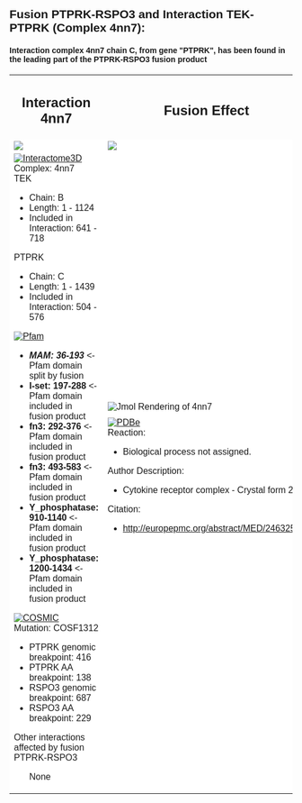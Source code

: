 <?xml version="1.0" encoding="utf-8"?>
<!DOCTYPE html>
<html>
	<body style="font-family: Helvetica,Arial,sans-serif;">
		<h2 style="text-align: left;">Fusion PTPRK-RSPO3 and Interaction TEK-PTPRK (Complex 4nn7):</h2>
		<h4 style="text-align: left;">Interaction complex 4nn7 chain C, from gene "PTPRK", has been found in the leading part of the PTPRK-RSPO3 fusion product</h4>
		<table align="center" style="border: 0px none;">
				<tr style="border: 0px none ;">
					<td style="border: 0px none ; width: 50%;">
						<h2 style="text-align: center;">Interaction 4nn7</h2>
					</td>
					<td style="border: 0px none ; width: 50%;">
						<h2 style="text-align: center;">Fusion Effect</h2>
					</td>
				</tr>
				<tr style="border: 0px none ; width: 50%;">
					<td style="border: 0px none ; background: white none;">
						<img style="vertical-align: bottom;" src="/Users/joshuaburkhart/Research/ReactomeFIFusion/src/../data/output/reports/4nn7/src/png/4nn7_scheme.png"/>
					</td>
					<td style="border: 0px none ; background: white none;">
						<img src="/Users/joshuaburkhart/Research/ReactomeFIFusion/src/../data/output/reports/4nn7/src/png/4nn7_fusion_scheme.png"/>
					</td>
				</tr>
				<tr style="border: 0px none ;">
					<td style="border: 0px none ; background: white none;vertical-align: top; width: 50%;">
						<div>
						<a href="http://interactome3d.irbbarcelona.org/interaction.php?ids=Q02763;Q15262&dataset=human&rs=True&connect=1">
							<img alt="Interactome3D" src="/Users/joshuaburkhart/Research/ReactomeFIFusion/src/templates/vis/interactome3D.png"/>
						</a>
						<div>
						Complex: 4nn7
						<br/>
						TEK
                    			<ul>
                    				<li>Chain: B</li>
                    				<li>Length: 1 - 1124</li>
                    				<li>Included in Interaction: 641 - 718</li>
                    			</ul>
						PTPRK
                    	<ul>
                    		<li>Chain: C</li>
                    		<li>Length: 1 - 1439</li>
                    		<li>Included in Interaction: 504 - 576</li>
                    	</ul>
                    	</div>
                    	</div>
                    	<div>
						<a href="http://pfam.xfam.org/protein/Q15262">
							<img alt="Pfam" src="/Users/joshuaburkhart/Research/ReactomeFIFusion/src/templates/vis/pfam.png"/>
						</a>
						<div>
						<ul><li><b><i>MAM: 36-193</i></b> <- Pfam domain split by fusion</li>
<li><b>I-set: 197-288</b> <- Pfam domain included in fusion product</li>
<li><b>fn3: 292-376</b> <- Pfam domain included in fusion product</li>
<li><b>fn3: 493-583</b> <- Pfam domain included in fusion product</li>
<li><b>Y_phosphatase: 910-1140</b> <- Pfam domain included in fusion product</li>
<li><b>Y_phosphatase: 1200-1434</b> <- Pfam domain included in fusion product</li>
</ul>
						</div>
						</div>
						<div>
						<a href="http://cancer.sanger.ac.uk/cosmic/fusion/overview?fid=58751&gid=2833">
							<img alt="COSMIC" src="/Users/joshuaburkhart/Research/ReactomeFIFusion/src/templates/vis/cosmic.png"/>
						</a>
						<div>
						Mutation: COSF1312
                    	<ul>
                    		<li>PTPRK genomic breakpoint: 416</li>
                    		<li>PTPRK AA breakpoint: 138</li>
                    		<li>RSPO3 genomic breakpoint: 687</li>
                    		<li>RSPO3 AA breakpoint: 229</li>
                    	</ul>
                    	</div>
                    	</div>
                    	<div>
                    	Other interactions affected by fusion PTPRK-RSPO3
						<ul>
                    		None
                		</ul>
                		</div>
					</td>
					<td style="border: 0px none ; background: white none;">
						<div>
						<img alt="Jmol Rendering of 4nn7" src="/Users/joshuaburkhart/Research/ReactomeFIFusion/src/../data/output/reports/4nn7/src/png/4nn7.png"/>
						</div>
						<div style="margin-top:10px;">
                		<a href="http://www.ebi.ac.uk/pdbe/entry/pdb/4nn7">
							<img alt="PDBe" src="/Users/joshuaburkhart/Research/ReactomeFIFusion/src/templates/vis/pdbe.png"/>
						</a>
						<div>
							Reaction: 
							<ul>
								<li>Biological process not assigned.</li>
							</ul>
							Author Description:
							<ul>
								<li>Cytokine receptor complex - Crystal form 2</li>
							</ul>
							Citation:
							<ul>
								<li><a href="http://europepmc.org/abstract/MED/24632570">http://europepmc.org/abstract/MED/24632570</a></li>
							</ul>
						</div>
						</div>
					</td>
				</tr>
		</table>
	</body>
</html>
